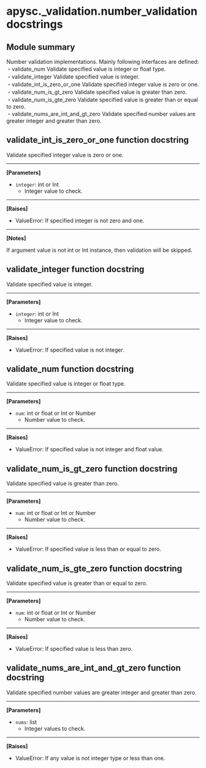 # apysc._validation.number_validation docstrings

## Module summary

Number validation implementations. Mainly following interfaces are defined: <br>・validate_num Validate specified value is integer or float type. <br>・validate_integer Validate specified value is integer. <br>・validate_int_is_zero_or_one Validate specified integer value is zero or one. <br>・validate_num_is_gt_zero Validate specified value is greater than zero. <br>・validate_num_is_gte_zero Validate specified value is greater than or equal to zero. <br>・validate_nums_are_int_and_gt_zero Validate specified number values are greater integer and greater than zero.

## validate_int_is_zero_or_one function docstring

Validate specified integer value is zero or one.<hr>

**[Parameters]**

- `integer`: int or Int
  - Integer value to check.

<hr>

**[Raises]**

- ValueError: If specified integer is not zero and one.

<hr>

**[Notes]**

If argument value is not int or Int instance, then validation will be skipped.

## validate_integer function docstring

Validate specified value is integer.<hr>

**[Parameters]**

- `integer`: int or Int
  - Integer value to check.

<hr>

**[Raises]**

- ValueError: If specified value is not integer.

## validate_num function docstring

Validate specified value is integer or float type.<hr>

**[Parameters]**

- `num`: int or float or Int or Number
  - Number value to check.

<hr>

**[Raises]**

- ValueError: If specified value is not integer and float value.

## validate_num_is_gt_zero function docstring

Validate specified value is greater than zero.<hr>

**[Parameters]**

- `num`: int or float or Int or Number
  - Number value to check.

<hr>

**[Raises]**

- ValueError: If specified value is less than or equal to zero.

## validate_num_is_gte_zero function docstring

Validate specified value is greater than or equal to zero.<hr>

**[Parameters]**

- `num`: int or float or Int or Number
  - Number value to check.

<hr>

**[Raises]**

- ValueError: If specified value is less than zero.

## validate_nums_are_int_and_gt_zero function docstring

Validate specified number values are greater integer and greater than zero.<hr>

**[Parameters]**

- `nums`: list
  - Integer values to check.

<hr>

**[Raises]**

- ValueError: If any value is not integer type or less than one.